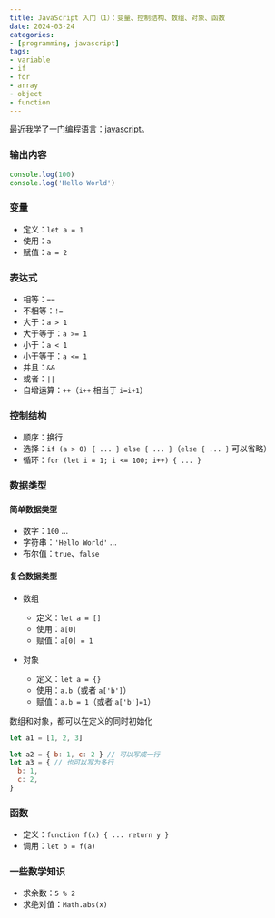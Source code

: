 ```yaml
---
title: JavaScript 入门（1）：变量、控制结构、数组、对象、函数
date: 2024-03-24
categories:
- [programming, javascript]
tags: 
- variable
- if
- for
- array
- object
- function
---
```


最近我学了一门编程语言：[javascript](https://ecma-international.org/publications-and-standards/standards/ecma-262/)。

### 输出内容

```javascript
console.log(100)
console.log('Hello World')
```

### 变量

- 定义：`let a = 1`
- 使用：`a`
- 赋值：`a = 2`

### 表达式

- 相等：`==`
- 不相等：`!=`
- 大于：`a > 1`
- 大于等于：`a >= 1`
- 小于：`a < 1`
- 小于等于：`a <= 1`
- 并且：`&&`
- 或者：`||`
- 自增运算：`++`（`i++` 相当于 `i=i+1`）

### 控制结构

- 顺序：换行
- 选择：`if (a > 0) { ... } else { ... }`（`else { ... }` 可以省略）
- 循环：`for (let i = 1; i <= 100; i++) { ... }`

### 数据类型

#### 简单数据类型

- 数字：`100` ...
- 字符串：`'Hello World'` ...
- 布尔值：`true`、`false`

#### 复合数据类型

- 数组
  - 定义：`let a = []`
  - 使用：`a[0]`
  - 赋值：`a[0] = 1`


- 对象
  - 定义：`let a = {}`
  - 使用：`a.b`（或者 `a['b']`）
  - 赋值：`a.b = 1`（或者 `a['b']=1`）

数组和对象，都可以在定义的同时初始化

```javascript
let a1 = [1, 2, 3]

let a2 = { b: 1, c: 2 } // 可以写成一行
let a3 = { // 也可以写为多行
  b: 1,
  c: 2,
}
```

### 函数

- 定义：`function f(x) { ... return y }`
- 调用：`let b = f(a)`

### 一些数学知识

- 求余数：`5 % 2`
- 求绝对值：`Math.abs(x)`
